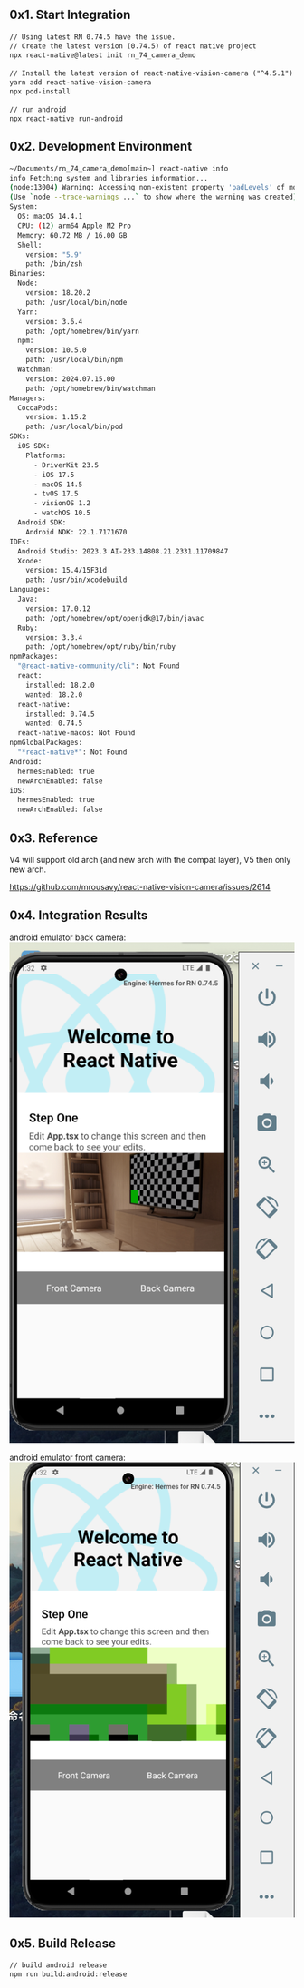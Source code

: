 ## 0x1. Start Integration
```
// Using latest RN 0.74.5 have the issue.
// Create the latest version (0.74.5) of react native project
npx react-native@latest init rn_74_camera_demo

// Install the latest version of react-native-vision-camera ("^4.5.1")
yarn add react-native-vision-camera
npx pod-install

// run android
npx react-native run-android

```
## 0x2. Development Environment

```bash
~/Documents/rn_74_camera_demo[main~] react-native info       
info Fetching system and libraries information...
(node:13004) Warning: Accessing non-existent property 'padLevels' of module exports inside circular dependency
(Use `node --trace-warnings ...` to show where the warning was created)
System:
  OS: macOS 14.4.1
  CPU: (12) arm64 Apple M2 Pro
  Memory: 60.72 MB / 16.00 GB
  Shell:
    version: "5.9"
    path: /bin/zsh
Binaries:
  Node:
    version: 18.20.2
    path: /usr/local/bin/node
  Yarn:
    version: 3.6.4
    path: /opt/homebrew/bin/yarn
  npm:
    version: 10.5.0
    path: /usr/local/bin/npm
  Watchman:
    version: 2024.07.15.00
    path: /opt/homebrew/bin/watchman
Managers:
  CocoaPods:
    version: 1.15.2
    path: /usr/local/bin/pod
SDKs:
  iOS SDK:
    Platforms:
      - DriverKit 23.5
      - iOS 17.5
      - macOS 14.5
      - tvOS 17.5
      - visionOS 1.2
      - watchOS 10.5
  Android SDK:
    Android NDK: 22.1.7171670
IDEs:
  Android Studio: 2023.3 AI-233.14808.21.2331.11709847
  Xcode:
    version: 15.4/15F31d
    path: /usr/bin/xcodebuild
Languages:
  Java:
    version: 17.0.12
    path: /opt/homebrew/opt/openjdk@17/bin/javac
  Ruby:
    version: 3.3.4
    path: /opt/homebrew/opt/ruby/bin/ruby
npmPackages:
  "@react-native-community/cli": Not Found
  react:
    installed: 18.2.0
    wanted: 18.2.0
  react-native:
    installed: 0.74.5
    wanted: 0.74.5
  react-native-macos: Not Found
npmGlobalPackages:
  "*react-native*": Not Found
Android:
  hermesEnabled: true
  newArchEnabled: false
iOS:
  hermesEnabled: true
  newArchEnabled: false

```

## 0x3. Reference 

V4 will support old arch (and new arch with the compat layer), V5 then only new arch.

https://github.com/mrousavy/react-native-vision-camera/issues/2614


## 0x4. Integration Results
android emulator back camera:
![img](./img/back_ca.png)

android emulator front camera:
![img](./img/front_ca.png)


## 0x5. Build Release
```
// build android release
npm run build:android:release
```